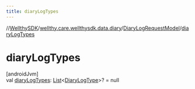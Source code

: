 ```yaml
---
title: diaryLogTypes
---
```

//[WellthySDK](../../../index.html)/[wellthy.care.wellthysdk.data.diary](../index.html)/[DiaryLogRequestModel](index.html)/[diaryLogTypes](diary-log-types.html)



# diaryLogTypes



[androidJvm]\
val [diaryLogTypes](diary-log-types.html): [List](https://kotlinlang.org/api/latest/jvm/stdlib/kotlin.collections/-list/index.html)&lt;[DiaryLogType](../-diary-log-type/index.html)&gt;? = null




